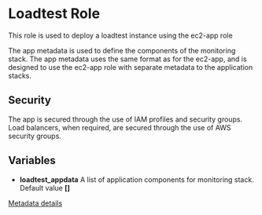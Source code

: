 Loadtest Role 
===============

This role is used to deploy a loadtest instance using the ec2-app role

The app metadata is used to define the components of the monitoring stack.  The app metadata uses the same format as for the ec2-app, and is designed to use the ec2-app role with separate metadata to the application stacks.

Security
--------
The app is secured through the use of IAM profiles and security groups.  Load balancers, when required, are secured through the use of AWS security groups.

Variables
---------
- **loadtest_appdata**  A list of application components for monitoring stack. Default value **[]**


[Metadata details](../ec2-app/Readme.md)
